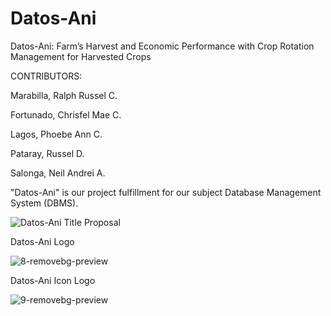 # Datos-Ani
Datos-Ani: Farm’s Harvest and Economic Performance with Crop Rotation  Management for Harvested Crops

CONTRIBUTORS:

Marabilla, Ralph Russel C.

Fortunado, Chrisfel Mae C. 

Lagos, Phoebe Ann C. 

Pataray, Russel D. 

Salonga, Neil Andrei A. 

"Datos-Ani" is our project fulfillment for our subject Database Management System (DBMS).

![Datos-Ani Title Proposal](https://github.com/wolfD-red/Datos-Ani/assets/149870730/343f5938-3721-4619-9bc5-7f73b535cbb7)


Datos-Ani Logo


![8-removebg-preview](https://github.com/wolfD-red/Datos-Ani/assets/149870730/8cca6e7a-501b-4da7-854d-43eb7d83523f)


Datos-Ani Icon Logo


![9-removebg-preview](https://github.com/wolfD-red/Datos-Ani/assets/149870730/5437401f-6a36-4402-ae1b-3927f669769c)

